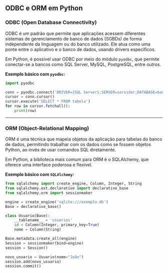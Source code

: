 ## ODBC e ORM em Python

### ODBC (Open Database Connectivity)

ODBC é um padrão que permite que aplicações acessem diferentes sistemas de gerenciamento de banco de dados (SGBDs) de forma independente da linguagem ou do banco utilizado. Ele atua como uma ponte entre o aplicativo e o banco de dados, usando drivers específicos.

Em Python, é possível usar ODBC por meio do módulo `pyodbc`, que permite conectar-se a bancos como SQL Server, MySQL, PostgreSQL, entre outros.

**Exemplo básico com `pyodbc`:**

```python
import pyodbc

conn = pyodbc.connect('DRIVER={SQL Server};SERVER=servidor;DATABASE=banco;UID=usuario;PWD=senha')
cursor = conn.cursor()
cursor.execute('SELECT * FROM tabela')
for row in cursor.fetchall():
    print(row)
```
---

### ORM (Object-Relational Mapping)

ORM é uma técnica que mapeia objetos da aplicação para tabelas do banco de dados, permitindo trabalhar com os dados como se fossem objetos Python, ao invés de usar comandos SQL diretamente.

Em Python, a biblioteca mais comum para ORM é o SQLAlchemy, que oferece uma interface poderosa e flexível.

**Exemplo básico com `SQLAlchemy`:**

```python
from sqlalchemy import create_engine, Column, Integer, String
from sqlalchemy.ext.declarative import declarative_base
from sqlalchemy.orm import sessionmaker

engine = create_engine('sqlite:///exemplo.db')
Base = declarative_base()

class Usuario(Base):
    __tablename__ = 'usuarios'
    id = Column(Integer, primary_key=True)
    nome = Column(String)

Base.metadata.create_all(engine)
Session = sessionmaker(bind=engine)
session = Session()

novo_usuario = Usuario(nome="João")
session.add(novo_usuario)
session.commit()

```